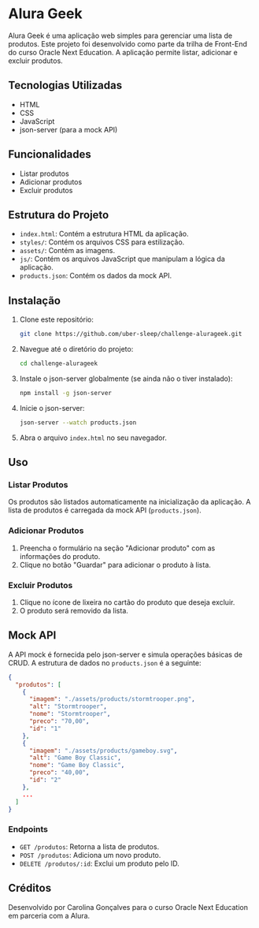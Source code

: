 # Alura Geek

Alura Geek é uma aplicação web simples para gerenciar uma lista de produtos. Este projeto foi desenvolvido como parte da trilha de Front-End do curso Oracle Next Education. A aplicação permite listar, adicionar e excluir produtos.

## Tecnologias Utilizadas

- HTML
- CSS
- JavaScript
- json-server (para a mock API)

## Funcionalidades

- Listar produtos
- Adicionar produtos
- Excluir produtos

## Estrutura do Projeto

- `index.html`: Contém a estrutura HTML da aplicação.
- `styles/`: Contém os arquivos CSS para estilização.
- `assets/`: Contém as imagens.
- `js/`: Contém os arquivos JavaScript que manipulam a lógica da aplicação.
- `products.json`: Contém os dados da mock API.

## Instalação

1. Clone este repositório:

    ```bash
    git clone https://github.com/uber-sleep/challenge-alurageek.git
    ```

2. Navegue até o diretório do projeto:
    ```bash
    cd challenge-alurageek
    ```

3. Instale o json-server globalmente (se ainda não o tiver instalado):
    ```bash
    npm install -g json-server
    ```

4. Inicie o json-server:
    ```bash
    json-server --watch products.json
    ```

5. Abra o arquivo `index.html` no seu navegador.

## Uso

### Listar Produtos

Os produtos são listados automaticamente na inicialização da aplicação. A lista de produtos é carregada da mock API (`products.json`).

### Adicionar Produtos

1. Preencha o formulário na seção "Adicionar produto" com as informações do produto.
2. Clique no botão "Guardar" para adicionar o produto à lista.

### Excluir Produtos

1. Clique no ícone de lixeira no cartão do produto que deseja excluir.
2. O produto será removido da lista.

## Mock API

A API mock é fornecida pelo json-server e simula operações básicas de CRUD. A estrutura de dados no `products.json` é a seguinte:

```json
{
  "produtos": [
    {
      "imagem": "./assets/products/stormtrooper.png",
      "alt": "Stormtrooper",
      "nome": "Stormtrooper",
      "preco": "70,00",
      "id": "1"
    },
    {
      "imagem": "./assets/products/gameboy.svg",
      "alt": "Game Boy Classic",
      "nome": "Game Boy Classic",
      "preco": "40,00",
      "id": "2"
    },
    ...
  ]
}
```

### Endpoints

- `GET /produtos`: Retorna a lista de produtos.
- `POST /produtos`: Adiciona um novo produto.
- `DELETE /produtos/:id`: Exclui um produto pelo ID.

## Créditos

Desenvolvido por Carolina Gonçalves para o curso Oracle Next Education em parceria com a Alura.
